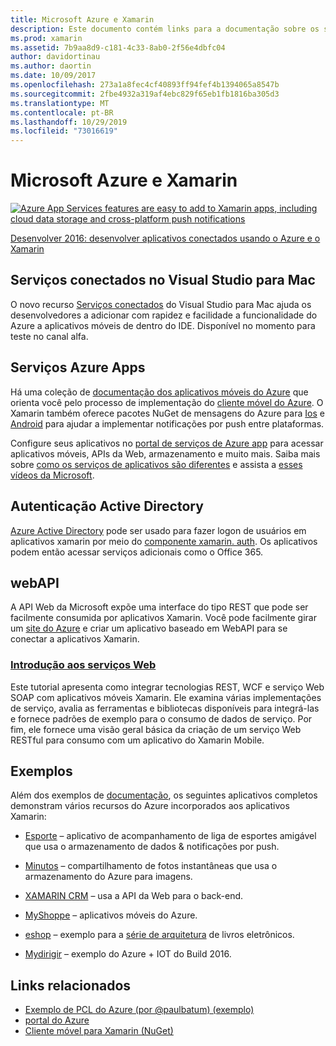 ```yaml
---
title: Microsoft Azure e Xamarin
description: Este documento contém links para a documentação sobre os serviços conectados no Visual Studio para Mac, os aplicativos móveis do Azure, a autenticação Active Directory e o WebAPI.
ms.prod: xamarin
ms.assetid: 7b9aa8d9-c181-4c33-8ab0-2f56e4dbfc04
author: davidortinau
ms.author: daortin
ms.date: 10/09/2017
ms.openlocfilehash: 273a1a8fec4cf40893ff94fef4b1394065a8547b
ms.sourcegitcommit: 2fbe4932a319af4ebc829f65eb1fb1816ba305d3
ms.translationtype: MT
ms.contentlocale: pt-BR
ms.lasthandoff: 10/29/2019
ms.locfileid: "73016619"
---
```

# <a name="microsoft-azure-and-xamarin"></a>Microsoft Azure e Xamarin

[![](images/evolve-mikej-azure-sml.png "Azure App Services features are easy to add to Xamarin apps, including cloud data storage and cross-platform push notifications")](https://evolve.xamarin.com/session/56ec886fde91c6253c277bc6)

[Desenvolver 2016: desenvolver aplicativos conectados usando o Azure e o Xamarin](https://evolve.xamarin.com/session/56ec886fde91c6253c277bc6)

## <a name="connected-services-in-visual-studio-for-mac"></a>Serviços conectados no Visual Studio para Mac

O novo recurso [Serviços conectados](connected-services.md) do Visual Studio para Mac ajuda os desenvolvedores a adicionar com rapidez e facilidade a funcionalidade do Azure a aplicativos móveis de dentro do IDE. Disponível no momento para teste no canal alfa.

## <a name="azure-app-services"></a>Serviços Azure Apps

Há uma coleção de [documentação dos aplicativos móveis do Azure](~/cross-platform/data-cloud/mobile-apps.md) que orienta você pelo processo de implementação do [cliente móvel do Azure](https://www.nuget.org/packages/Microsoft.Azure.Mobile.Client/).
O Xamarin também oferece pacotes NuGet de mensagens do Azure para [Ios](https://www.nuget.org/packages/Xamarin.Azure.NotificationHubs.iOS/) e [Android](https://www.nuget.org/packages/Xamarin.Azure.NotificationHubs.Android/) para ajudar a implementar notificações por push entre plataformas.

Configure seus aplicativos no [portal de serviços de Azure app](https://portal.azure.com/) para acessar aplicativos móveis, APIs da Web, armazenamento e muito mais. Saiba mais sobre [como os serviços de aplicativos são diferentes](https://azure.microsoft.com/updates/whats-new-with-azure-app-service/) e assista a [esses vídeos da Microsoft](https://azure.microsoft.com/campaigns/azure-march-announcement/).

## <a name="active-directory-authentication"></a>Autenticação Active Directory

[Azure Active Directory](~/cross-platform/data-cloud/active-directory/index.md) pode ser usado para fazer logon de usuários em aplicativos xamarin por meio do [componente xamarin. auth](https://www.nuget.org/packages/Xamarin.Auth/).
Os aplicativos podem então acessar serviços adicionais como o Office 365.

## <a name="webapi"></a>webAPI

A API Web da Microsoft expõe uma interface do tipo REST que pode ser facilmente consumida por aplicativos Xamarin.
Você pode facilmente girar um [site do Azure](https://trywebsites.azurewebsites.net/) e criar um aplicativo baseado em WebAPI para se conectar a aplicativos Xamarin.

### <a name="introduction-to-web-servicescross-platformdata-cloudweb-servicesindexmd"></a>[Introdução aos serviços Web](~/cross-platform/data-cloud/web-services/index.md)

Este tutorial apresenta como integrar tecnologias REST, WCF e serviço Web SOAP com aplicativos móveis Xamarin. Ele examina várias implementações de serviço, avalia as ferramentas e bibliotecas disponíveis para integrá-las e fornece padrões de exemplo para o consumo de dados de serviço. Por fim, ele fornece uma visão geral básica da criação de um serviço Web RESTful para consumo com um aplicativo do Xamarin Mobile.

## <a name="samples"></a>Exemplos

Além dos exemplos de [documentação](https://github.com/xamarin/mobile-samples/tree/master/Azure), os seguintes aplicativos completos demonstram vários recursos do Azure incorporados aos aplicativos Xamarin:

- [Esporte](https://github.com/xamarin/Sport) – aplicativo de acompanhamento de liga de esportes amigável que usa o armazenamento de dados & notificações por push.
- [Minutos](https://github.com/pierceboggan/Moments) – compartilhamento de fotos instantâneas que usa o armazenamento do Azure para imagens.
- [XAMARIN CRM](https://github.com/xamarin/app-crm) – usa a API da Web para o back-end.
- [MyShoppe](https://github.com/jamesmontemagno/MyShoppe) – aplicativos móveis do Azure.

- [eshop](https://github.com/dotnet-architecture/eShopOnContainers) – exemplo para a [série de arquitetura](https://www.microsoft.com/net/learn/architecture) de livros eletrônicos.
- [Mydirigir](https://azure.microsoft.com/campaigns/mydriving/) – exemplo do Azure + IOT do Build 2016.

## <a name="related-links"></a>Links relacionados

- [Exemplo de PCL do Azure (por @paulbatum) (exemplo)](https://github.com/paulbatum/mobile-services-xamarin-pcl)
- [portal do Azure](https://azure.microsoft.com/)
- [Cliente móvel para Xamarin (NuGet)](https://www.nuget.org/packages/Microsoft.Azure.Mobile.Client/)
